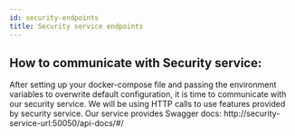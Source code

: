 ```yaml
---
id: security-endpoints
title: Security service endpoints
---
```


## How to communicate with Security service:

After setting up your docker-compose file and passing the environment variables to overwrite default configuration, it is time to communicate with our security service. We will be using HTTP calls to use features provided by security service. Our service provides Swagger docs: http://security-service-url:50050/api-docs/#/
